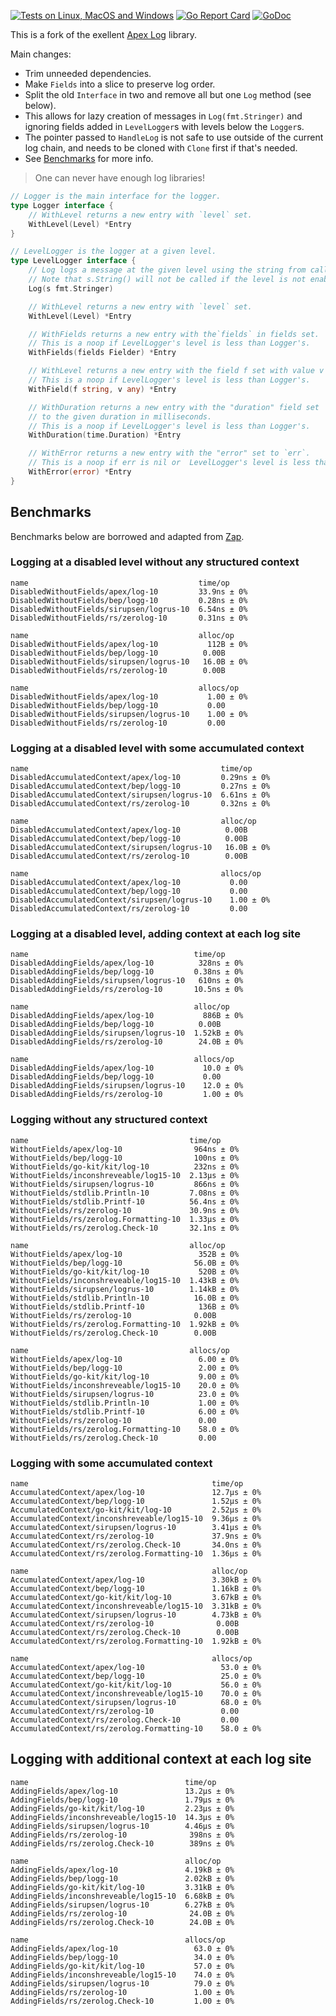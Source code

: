 
[![Tests on Linux, MacOS and Windows](https://github.com/bep/logg/workflows/Test/badge.svg)](https://github.com/bep/logg/actions?query=workflow:Test)
[![Go Report Card](https://goreportcard.com/badge/github.com/bep/logg)](https://goreportcard.com/report/github.com/bep/logg)
[![GoDoc](https://godoc.org/github.com/bep/logg?status.svg)](https://godoc.org/github.com/bep/logg)

This is a fork of the exellent [Apex Log](https://github.com/apex/log) library.

Main changes:

* Trim unneeded dependencies.
* Make `Fields` into a slice to preserve log order.
* Split the old `Interface` in two and remove all but one `Log` method (see below).
* This allows for lazy creation of messages in `Log(fmt.Stringer)` and ignoring fields added in `LevelLogger`s with levels below the `Logger`s.
* The pointer passed to `HandleLog` is not safe to use outside of the current log chain, and needs to be cloned with `Clone` first if that's needed.
* See [Benchmarks](#benchmarks) for more info.

> One can never have enough log libraries!

```go
// Logger is the main interface for the logger.
type Logger interface {
	// WithLevel returns a new entry with `level` set.
	WithLevel(Level) *Entry
}

// LevelLogger is the logger at a given level.
type LevelLogger interface {
	// Log logs a message at the given level using the string from calling s.String().
	// Note that s.String() will not be called if the level is not enabled.
	Log(s fmt.Stringer)

	// WithLevel returns a new entry with `level` set.
	WithLevel(Level) *Entry

	// WithFields returns a new entry with the`fields` in fields set.
	// This is a noop if LevelLogger's level is less than Logger's.
	WithFields(fields Fielder) *Entry

	// WithLevel returns a new entry with the field f set with value v
	// This is a noop if LevelLogger's level is less than Logger's.
	WithField(f string, v any) *Entry

	// WithDuration returns a new entry with the "duration" field set
	// to the given duration in milliseconds.
	// This is a noop if LevelLogger's level is less than Logger's.
	WithDuration(time.Duration) *Entry

	// WithError returns a new entry with the "error" set to `err`.
	// This is a noop if err is nil or  LevelLogger's level is less than Logger's.
	WithError(error) *Entry
}
```

## Benchmarks

Benchmarks below are borrowed and adapted from [Zap](https://github.com/uber-go/zap/tree/master/benchmarks).

### Logging at a disabled level without any structured context

```
name                                      time/op
DisabledWithoutFields/apex/log-10         33.9ns ± 0%
DisabledWithoutFields/bep/logg-10         0.28ns ± 0%
DisabledWithoutFields/sirupsen/logrus-10  6.54ns ± 0%
DisabledWithoutFields/rs/zerolog-10       0.31ns ± 0%

name                                      alloc/op
DisabledWithoutFields/apex/log-10           112B ± 0%
DisabledWithoutFields/bep/logg-10          0.00B
DisabledWithoutFields/sirupsen/logrus-10   16.0B ± 0%
DisabledWithoutFields/rs/zerolog-10        0.00B

name                                      allocs/op
DisabledWithoutFields/apex/log-10           1.00 ± 0%
DisabledWithoutFields/bep/logg-10           0.00
DisabledWithoutFields/sirupsen/logrus-10    1.00 ± 0%
DisabledWithoutFields/rs/zerolog-10         0.00
```


### Logging at a disabled level with some accumulated context

```
name                                           time/op
DisabledAccumulatedContext/apex/log-10         0.29ns ± 0%
DisabledAccumulatedContext/bep/logg-10         0.27ns ± 0%
DisabledAccumulatedContext/sirupsen/logrus-10  6.61ns ± 0%
DisabledAccumulatedContext/rs/zerolog-10       0.32ns ± 0%

name                                           alloc/op
DisabledAccumulatedContext/apex/log-10          0.00B
DisabledAccumulatedContext/bep/logg-10          0.00B
DisabledAccumulatedContext/sirupsen/logrus-10   16.0B ± 0%
DisabledAccumulatedContext/rs/zerolog-10        0.00B

name                                           allocs/op
DisabledAccumulatedContext/apex/log-10           0.00
DisabledAccumulatedContext/bep/logg-10           0.00
DisabledAccumulatedContext/sirupsen/logrus-10    1.00 ± 0%
DisabledAccumulatedContext/rs/zerolog-10         0.00
```

### Logging at a disabled level, adding context at each log site

```
name                                     time/op
DisabledAddingFields/apex/log-10          328ns ± 0%
DisabledAddingFields/bep/logg-10         0.38ns ± 0%
DisabledAddingFields/sirupsen/logrus-10   610ns ± 0%
DisabledAddingFields/rs/zerolog-10       10.5ns ± 0%

name                                     alloc/op
DisabledAddingFields/apex/log-10           886B ± 0%
DisabledAddingFields/bep/logg-10          0.00B
DisabledAddingFields/sirupsen/logrus-10  1.52kB ± 0%
DisabledAddingFields/rs/zerolog-10        24.0B ± 0%

name                                     allocs/op
DisabledAddingFields/apex/log-10           10.0 ± 0%
DisabledAddingFields/bep/logg-10           0.00
DisabledAddingFields/sirupsen/logrus-10    12.0 ± 0%
DisabledAddingFields/rs/zerolog-10         1.00 ± 0%
```

### Logging without any structured context

```
name                                    time/op
WithoutFields/apex/log-10                964ns ± 0%
WithoutFields/bep/logg-10                100ns ± 0%
WithoutFields/go-kit/kit/log-10          232ns ± 0%
WithoutFields/inconshreveable/log15-10  2.13µs ± 0%
WithoutFields/sirupsen/logrus-10         866ns ± 0%
WithoutFields/stdlib.Println-10         7.08ns ± 0%
WithoutFields/stdlib.Printf-10          56.4ns ± 0%
WithoutFields/rs/zerolog-10             30.9ns ± 0%
WithoutFields/rs/zerolog.Formatting-10  1.33µs ± 0%
WithoutFields/rs/zerolog.Check-10       32.1ns ± 0%

name                                    alloc/op
WithoutFields/apex/log-10                 352B ± 0%
WithoutFields/bep/logg-10                56.0B ± 0%
WithoutFields/go-kit/kit/log-10           520B ± 0%
WithoutFields/inconshreveable/log15-10  1.43kB ± 0%
WithoutFields/sirupsen/logrus-10        1.14kB ± 0%
WithoutFields/stdlib.Println-10          16.0B ± 0%
WithoutFields/stdlib.Printf-10            136B ± 0%
WithoutFields/rs/zerolog-10              0.00B
WithoutFields/rs/zerolog.Formatting-10  1.92kB ± 0%
WithoutFields/rs/zerolog.Check-10        0.00B

name                                    allocs/op
WithoutFields/apex/log-10                 6.00 ± 0%
WithoutFields/bep/logg-10                 2.00 ± 0%
WithoutFields/go-kit/kit/log-10           9.00 ± 0%
WithoutFields/inconshreveable/log15-10    20.0 ± 0%
WithoutFields/sirupsen/logrus-10          23.0 ± 0%
WithoutFields/stdlib.Println-10           1.00 ± 0%
WithoutFields/stdlib.Printf-10            6.00 ± 0%
WithoutFields/rs/zerolog-10               0.00
WithoutFields/rs/zerolog.Formatting-10    58.0 ± 0%
WithoutFields/rs/zerolog.Check-10         0.00
```


### Logging with some accumulated context

```
name                                         time/op
AccumulatedContext/apex/log-10               12.7µs ± 0%
AccumulatedContext/bep/logg-10               1.52µs ± 0%
AccumulatedContext/go-kit/kit/log-10         2.52µs ± 0%
AccumulatedContext/inconshreveable/log15-10  9.36µs ± 0%
AccumulatedContext/sirupsen/logrus-10        3.41µs ± 0%
AccumulatedContext/rs/zerolog-10             37.9ns ± 0%
AccumulatedContext/rs/zerolog.Check-10       34.0ns ± 0%
AccumulatedContext/rs/zerolog.Formatting-10  1.36µs ± 0%

name                                         alloc/op
AccumulatedContext/apex/log-10               3.30kB ± 0%
AccumulatedContext/bep/logg-10               1.16kB ± 0%
AccumulatedContext/go-kit/kit/log-10         3.67kB ± 0%
AccumulatedContext/inconshreveable/log15-10  3.31kB ± 0%
AccumulatedContext/sirupsen/logrus-10        4.73kB ± 0%
AccumulatedContext/rs/zerolog-10              0.00B
AccumulatedContext/rs/zerolog.Check-10        0.00B
AccumulatedContext/rs/zerolog.Formatting-10  1.92kB ± 0%

name                                         allocs/op
AccumulatedContext/apex/log-10                 53.0 ± 0%
AccumulatedContext/bep/logg-10                 25.0 ± 0%
AccumulatedContext/go-kit/kit/log-10           56.0 ± 0%
AccumulatedContext/inconshreveable/log15-10    70.0 ± 0%
AccumulatedContext/sirupsen/logrus-10          68.0 ± 0%
AccumulatedContext/rs/zerolog-10               0.00
AccumulatedContext/rs/zerolog.Check-10         0.00
AccumulatedContext/rs/zerolog.Formatting-10    58.0 ± 0%
```


## Logging with additional context at each log site

```
name                                   time/op
AddingFields/apex/log-10               13.2µs ± 0%
AddingFields/bep/logg-10               1.79µs ± 0%
AddingFields/go-kit/kit/log-10         2.23µs ± 0%
AddingFields/inconshreveable/log15-10  14.3µs ± 0%
AddingFields/sirupsen/logrus-10        4.46µs ± 0%
AddingFields/rs/zerolog-10              398ns ± 0%
AddingFields/rs/zerolog.Check-10        389ns ± 0%

name                                   alloc/op
AddingFields/apex/log-10               4.19kB ± 0%
AddingFields/bep/logg-10               2.02kB ± 0%
AddingFields/go-kit/kit/log-10         3.31kB ± 0%
AddingFields/inconshreveable/log15-10  6.68kB ± 0%
AddingFields/sirupsen/logrus-10        6.27kB ± 0%
AddingFields/rs/zerolog-10              24.0B ± 0%
AddingFields/rs/zerolog.Check-10        24.0B ± 0%

name                                   allocs/op
AddingFields/apex/log-10                 63.0 ± 0%
AddingFields/bep/logg-10                 34.0 ± 0%
AddingFields/go-kit/kit/log-10           57.0 ± 0%
AddingFields/inconshreveable/log15-10    74.0 ± 0%
AddingFields/sirupsen/logrus-10          79.0 ± 0%
AddingFields/rs/zerolog-10               1.00 ± 0%
AddingFields/rs/zerolog.Check-10         1.00 ± 0%
```